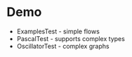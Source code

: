 # Demo 

* ExamplesTest - simple flows
* PascalTest -  supports complex types
* OscillatorTest - complex graphs 
